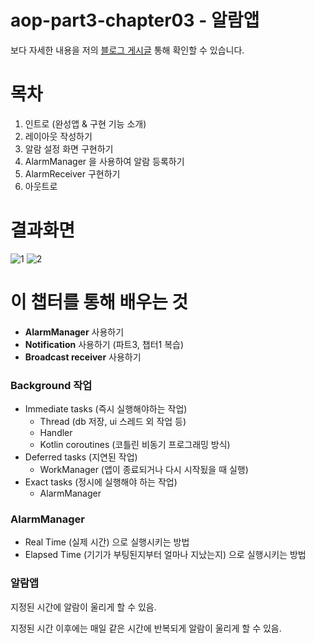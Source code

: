 # aop-part3-chapter03 -  알람앱

보다 자세한 내용을 저의 [블로그 게시글](https://whyprogrammer.tistory.com/588) 통해 확인할 수 있습니다.

# 목차

1. 인트로 (완성앱 & 구현 기능 소개)
2. 레이아웃 작성하기
3. 알람 설정 화면 구현하기
4. AlarmManager 을 사용하여 알람 등록하기
5. AlarmReceiver 구현하기
6. 아웃트로



# 결과화면

![1](https://img1.daumcdn.net/thumb/R1280x0/?scode=mtistory2&fname=https%3A%2F%2Fblog.kakaocdn.net%2Fdn%2FczGroG%2Fbtq6PC58AzI%2FbT9YLZRkiYIBgzxRia2zK1%2Fimg.jpg)
![2](https://img1.daumcdn.net/thumb/R1280x0/?scode=mtistory2&fname=https%3A%2F%2Fblog.kakaocdn.net%2Fdn%2FourkL%2Fbtq6HjAtu09%2F2rPJK1UaorA4KBODDeS39k%2Fimg.jpg)


# 이 챕터를 통해 배우는 것



- **AlarmManager** 사용하기
- **Notification** 사용하기 (파트3, 챕터1 복습)
- **Broadcast receiver** 사용하기



### **Background 작업**

- Immediate tasks (즉시 실행해야하는 작업)
    - Thread (db 저장, ui 스레드 외 작업 등)
    - Handler
    - Kotlin coroutines (코틀린 비동기 프로그래밍 방식)
- Deferred tasks (지연된 작업)
    - WorkManager (앱이 종료되거나 다시 시작됬을 때 실행)
- Exact tasks (정시에 실행해야 하는 작업)
    - AlarmManager



### AlarmManager

- Real Time (실제 시간) 으로 실행시키는 방법
- Elapsed Time (기기가 부팅된지부터 얼마나 지났는지) 으로 실행시키는 방법



### 알람앱

지정된 시간에 알람이 울리게 할 수 있음.

지정된 시간 이후에는 매일 같은 시간에 반복되게 알람이 울리게 할 수 있음.





